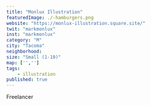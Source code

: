 ```yaml
---
title: "Monlux Illustration"
featuredImage: ./-hamburgers.png
website: "https://monlux-illustration.square.site/"
twit: "markmonlux"
inst: "markmonlux"
category: "M"
city: "Tacoma"
neighborhood:
size: "Small (1-10)"
map: ['','']
tags:
    - illustration
published: true
---
```

Freelancer


